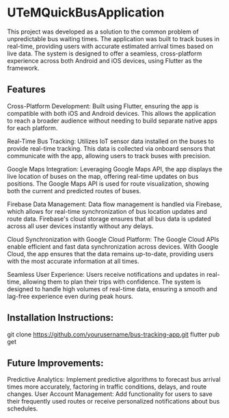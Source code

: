 # UTeMQuickBusApplication

This project was developed as a solution to the common problem of unpredictable bus waiting times. The application was built to track buses in real-time, providing users with accurate estimated arrival times based on live data. The system is designed to offer a seamless, cross-platform experience across both Android and iOS devices, using Flutter as the framework.

## Features

Cross-Platform Development: Built using Flutter, ensuring the app is compatible with both iOS and Android devices. This allows the application to reach a broader audience without needing to build separate native apps for each platform.

Real-Time Bus Tracking: Utilizes IoT sensor data installed on the buses to provide real-time tracking. This data is collected via onboard sensors that communicate with the app, allowing users to track buses with precision.

Google Maps Integration: Leveraging Google Maps API, the app displays the live location of buses on the map, offering real-time updates on bus positions. The Google Maps API is used for route visualization, showing both the current and predicted routes of buses.

Firebase Data Management: Data flow management is handled via Firebase, which allows for real-time synchronization of bus location updates and route data. Firebase's cloud storage ensures that all bus data is updated across all user devices instantly without any delays.

Cloud Synchronization with Google Cloud Platform: The Google Cloud APIs enable efficient and fast data synchronization across devices. With Google Cloud, the app ensures that the data remains up-to-date, providing users with the most accurate information at all times.

Seamless User Experience: Users receive notifications and updates in real-time, allowing them to plan their trips with confidence. The system is designed to handle high volumes of real-time data, ensuring a smooth and lag-free experience even during peak hours.

## Installation Instructions:
git clone https://github.com/yourusername/bus-tracking-app.git
flutter pub get


## Future Improvements:

Predictive Analytics: Implement predictive algorithms to forecast bus arrival times more accurately, factoring in traffic conditions, delays, and route changes.
User Account Management: Add functionality for users to save their frequently used routes or receive personalized notifications about bus schedules.
